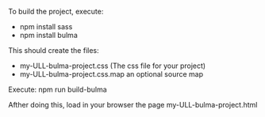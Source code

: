 To build the project, execute:

* npm install sass
* npm install bulma

This should create the files:
* my-ULL-bulma-project.css (The css file for your project)
* my-ULL-bulma-project.css.map an optional source map

Execute:
npm run build-bulma

Afther doing this, load in your browser the page my-ULL-bulma-project.html

